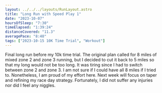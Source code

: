 ```yaml
---
layout: ../../../layouts/RunLayout.astro
title: "Long Run with Speed Play 1"
date: "2023-10-07"
hoursOfSleep: "7:30"
timeElapsed: "1:39:24"
distanceCovered: "11.3"
averagePace: "8:48"
tags: ["2023-10-15 10K Time Trial", "Workout"]
---
```


Final long run before my 10k time trial. The original plan called for 8 miles of mixed zone 2 and zone 3 running, but I decided to cut it back to 5 miles so that my long would not be too long. It was tiring since I had to switch between zone 2 and zone 3. I am not sure if I could have all 8 miles if I tried to. Nonetheless, I am proud of my effort here. Next week will focus on taper and refining my race day strategy. Fortunately, I did not suffer any injuries nor did I feel any niggles.
